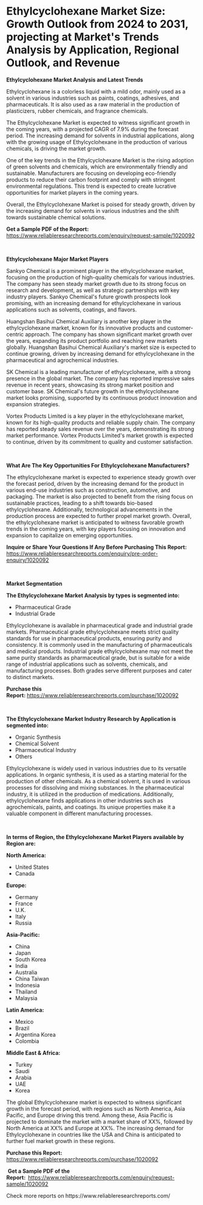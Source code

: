 <p><h1>Ethylcyclohexane Market Size: Growth Outlook from 2024 to 2031, projecting at Market's Trends Analysis by Application, Regional Outlook, and Revenue</h1></p><p><strong>Ethylcyclohexane Market Analysis and Latest Trends</strong></p>
<p><p>Ethylcyclohexane is a colorless liquid with a mild odor, mainly used as a solvent in various industries such as paints, coatings, adhesives, and pharmaceuticals. It is also used as a raw material in the production of plasticizers, rubber chemicals, and fragrance chemicals.</p><p>The Ethylcyclohexane Market is expected to witness significant growth in the coming years, with a projected CAGR of 7.9% during the forecast period. The increasing demand for solvents in industrial applications, along with the growing usage of Ethylcyclohexane in the production of various chemicals, is driving the market growth.</p><p>One of the key trends in the Ethylcyclohexane Market is the rising adoption of green solvents and chemicals, which are environmentally friendly and sustainable. Manufacturers are focusing on developing eco-friendly products to reduce their carbon footprint and comply with stringent environmental regulations. This trend is expected to create lucrative opportunities for market players in the coming years.</p><p>Overall, the Ethylcyclohexane Market is poised for steady growth, driven by the increasing demand for solvents in various industries and the shift towards sustainable chemical solutions.</p></p>
<p><strong>Get a Sample PDF of the Report:&nbsp;</strong> <a href="https://www.reliableresearchreports.com/enquiry/request-sample/1020092">https://www.reliableresearchreports.com/enquiry/request-sample/1020092</a></p>
<p>&nbsp;</p>
<p><strong>Ethylcyclohexane Major Market Players</strong></p>
<p><p>Sankyo Chemical is a prominent player in the ethylcyclohexane market, focusing on the production of high-quality chemicals for various industries. The company has seen steady market growth due to its strong focus on research and development, as well as strategic partnerships with key industry players. Sankyo Chemical's future growth prospects look promising, with an increasing demand for ethylcyclohexane in various applications such as solvents, coatings, and flavors.</p><p>Huangshan Basihui Chemical Auxiliary is another key player in the ethylcyclohexane market, known for its innovative products and customer-centric approach. The company has shown significant market growth over the years, expanding its product portfolio and reaching new markets globally. Huangshan Basihui Chemical Auxiliary's market size is expected to continue growing, driven by increasing demand for ethylcyclohexane in the pharmaceutical and agrochemical industries.</p><p>SK Chemical is a leading manufacturer of ethylcyclohexane, with a strong presence in the global market. The company has reported impressive sales revenue in recent years, showcasing its strong market position and customer base. SK Chemical's future growth in the ethylcyclohexane market looks promising, supported by its continuous product innovation and expansion strategies.</p><p>Vortex Products Limited is a key player in the ethylcyclohexane market, known for its high-quality products and reliable supply chain. The company has reported steady sales revenue over the years, demonstrating its strong market performance. Vortex Products Limited's market growth is expected to continue, driven by its commitment to quality and customer satisfaction.</p></p>
<p>&nbsp;</p>
<p><strong>What Are The Key Opportunities For Ethylcyclohexane Manufacturers?</strong></p>
<p><p>The ethylcyclohexane market is expected to experience steady growth over the forecast period, driven by the increasing demand for the product in various end-use industries such as construction, automotive, and packaging. The market is also projected to benefit from the rising focus on sustainable practices, leading to a shift towards bio-based ethylcyclohexane. Additionally, technological advancements in the production process are expected to further propel market growth. Overall, the ethylcyclohexane market is anticipated to witness favorable growth trends in the coming years, with key players focusing on innovation and expansion to capitalize on emerging opportunities.</p></p>
<p><strong>Inquire or Share Your Questions If Any Before Purchasing This Report:</strong> <a href="https://www.reliableresearchreports.com/enquiry/pre-order-enquiry/1020092">https://www.reliableresearchreports.com/enquiry/pre-order-enquiry/1020092</a></p>
<p>&nbsp;</p>
<p><strong>Market Segmentation</strong></p>
<p><strong>The Ethylcyclohexane Market Analysis by types is segmented into:</strong></p>
<p><ul><li>Pharmaceutical Grade</li><li>Industrial Grade</li></ul></p>
<p><p>Ethylcyclohexane is available in pharmaceutical grade and industrial grade markets. Pharmaceutical grade ethylcyclohexane meets strict quality standards for use in pharmaceutical products, ensuring purity and consistency. It is commonly used in the manufacturing of pharmaceuticals and medical products. Industrial grade ethylcyclohexane may not meet the same purity standards as pharmaceutical grade, but is suitable for a wide range of industrial applications such as solvents, chemicals, and manufacturing processes. Both grades serve different purposes and cater to distinct markets.</p></p>
<p><strong>Purchase this Report:&nbsp;</strong><a href="https://www.reliableresearchreports.com/purchase/1020092">https://www.reliableresearchreports.com/purchase/1020092</a></p>
<p>&nbsp;</p>
<p><strong>The Ethylcyclohexane Market Industry Research by Application is segmented into:</strong></p>
<p><ul><li>Organic Synthesis</li><li>Chemical Solvent</li><li>Pharmaceutical Industry</li><li>Others</li></ul></p>
<p><p>Ethylcyclohexane is widely used in various industries due to its versatile applications. In organic synthesis, it is used as a starting material for the production of other chemicals. As a chemical solvent, it is used in various processes for dissolving and mixing substances. In the pharmaceutical industry, it is utilized in the production of medications. Additionally, ethylcyclohexane finds applications in other industries such as agrochemicals, paints, and coatings. Its unique properties make it a valuable component in different manufacturing processes.</p></p>
<p>&nbsp;</p>
<p><strong>In terms of Region, the Ethylcyclohexane Market Players available by Region are:</strong></p>
<p>
    <p> <strong> North America: </strong>
        <ul>
            <li>United States</li>
            <li>Canada</li>
        </ul>
        </p> 
    <p> <strong> Europe: </strong>
        <ul>
            <li>Germany</li>
            <li>France</li>
            <li>U.K.</li>
            <li>Italy</li>
            <li>Russia</li>
        </ul>
        </p> 
    <p> <strong> Asia-Pacific: </strong>
        <ul>
            <li>China</li>
            <li>Japan</li>
            <li>South Korea</li>
            <li>India</li>
            <li>Australia</li>
            <li>China Taiwan</li>
            <li>Indonesia</li>
            <li>Thailand</li>
            <li>Malaysia</li>
        </ul>
        </p> 
    <p> <strong> Latin America: </strong>
        <ul>
            <li>Mexico</li>
            <li>Brazil</li>
            <li>Argentina Korea</li>
            <li>Colombia</li>
        </ul>
        </p> 
    <p> <strong> Middle East & Africa: </strong>
        <ul>
            <li>Turkey</li>
            <li>Saudi</li>
            <li>Arabia</li>
            <li>UAE</li>
            <li>Korea</li>
        </ul>
    </p>
    </p>
<p><p>The global Ethylcyclohexane market is expected to witness significant growth in the forecast period, with regions such as North America, Asia Pacific, and Europe driving this trend. Among these, Asia Pacific is projected to dominate the market with a market share of XX%, followed by North America at XX% and Europe at XX%. The increasing demand for Ethylcyclohexane in countries like the USA and China is anticipated to further fuel market growth in these regions.</p></p>
<p><strong>Purchase this Report: </strong><a href="https://www.reliableresearchreports.com/purchase/1020092">https://www.reliableresearchreports.com/purchase/1020092</a></p>
<p>&nbsp;<strong>Get a Sample PDF of the Report:&nbsp;&nbsp;</strong><a href="https://www.reliableresearchreports.com/enquiry/request-sample/1020092">https://www.reliableresearchreports.com/enquiry/request-sample/1020092</a></p>
<p><strong></strong></p>
<p>Check more reports on https://www.reliableresearchreports.com/</p>